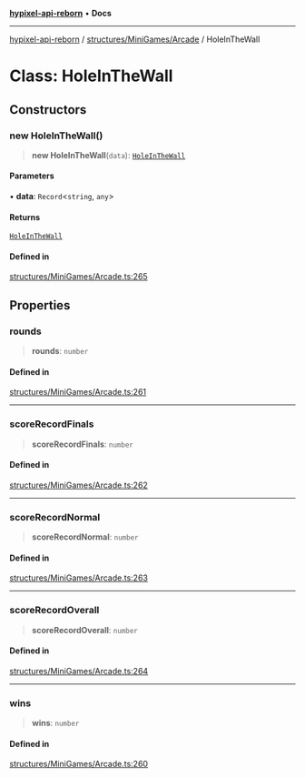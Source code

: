 [**hypixel-api-reborn**](../../../../README.md) • **Docs**

***

[hypixel-api-reborn](../../../../modules.md) / [structures/MiniGames/Arcade](../README.md) / HoleInTheWall

# Class: HoleInTheWall

## Constructors

### new HoleInTheWall()

> **new HoleInTheWall**(`data`): [`HoleInTheWall`](HoleInTheWall.md)

#### Parameters

• **data**: `Record`\<`string`, `any`\>

#### Returns

[`HoleInTheWall`](HoleInTheWall.md)

#### Defined in

[structures/MiniGames/Arcade.ts:265](https://github.com/Kathund/REBORN-docs-TEST/blob/226e7f6a62bb6bca87ef0828ac84e9098d59f860/src/structures/MiniGames/Arcade.ts#L265)

## Properties

### rounds

> **rounds**: `number`

#### Defined in

[structures/MiniGames/Arcade.ts:261](https://github.com/Kathund/REBORN-docs-TEST/blob/226e7f6a62bb6bca87ef0828ac84e9098d59f860/src/structures/MiniGames/Arcade.ts#L261)

***

### scoreRecordFinals

> **scoreRecordFinals**: `number`

#### Defined in

[structures/MiniGames/Arcade.ts:262](https://github.com/Kathund/REBORN-docs-TEST/blob/226e7f6a62bb6bca87ef0828ac84e9098d59f860/src/structures/MiniGames/Arcade.ts#L262)

***

### scoreRecordNormal

> **scoreRecordNormal**: `number`

#### Defined in

[structures/MiniGames/Arcade.ts:263](https://github.com/Kathund/REBORN-docs-TEST/blob/226e7f6a62bb6bca87ef0828ac84e9098d59f860/src/structures/MiniGames/Arcade.ts#L263)

***

### scoreRecordOverall

> **scoreRecordOverall**: `number`

#### Defined in

[structures/MiniGames/Arcade.ts:264](https://github.com/Kathund/REBORN-docs-TEST/blob/226e7f6a62bb6bca87ef0828ac84e9098d59f860/src/structures/MiniGames/Arcade.ts#L264)

***

### wins

> **wins**: `number`

#### Defined in

[structures/MiniGames/Arcade.ts:260](https://github.com/Kathund/REBORN-docs-TEST/blob/226e7f6a62bb6bca87ef0828ac84e9098d59f860/src/structures/MiniGames/Arcade.ts#L260)
